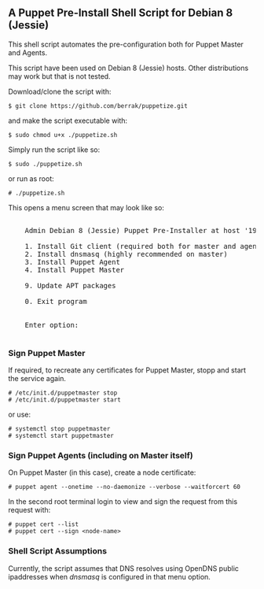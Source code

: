 ## A Puppet Pre-Install Shell Script for Debian 8 (Jessie)

This shell script automates the pre-configuration both for Puppet Master and Agents.

This script have been used on Debian 8 (Jessie) hosts. Other distributions may work
but that is not tested. 

Download/clone the script with:

    $ git clone https://github.com/berrak/puppetize.git

and make the script executable with:

    $ sudo chmod u+x ./puppetize.sh

Simply run the script like so:

    $ sudo ./puppetize.sh

or run as root:

    # ./puppetize.sh
    

This opens a menu screen that may look like so:

<pre>

    Admin Debian 8 (Jessie) Puppet Pre-Installer at host '192.168.0.222'

    1. Install Git client (required both for master and agents)
    2. Install dnsmasq (highly recommended on master)
    3. Install Puppet Agent
    4. Install Puppet Master

    9. Update APT packages

    0. Exit program


    Enter option: 

</pre>


### Sign Puppet Master

If required, to recreate any certificates for Puppet Master, stopp and start the service again.

    # /etc/init.d/puppetmaster stop
    # /etc/init.d/puppetmaster start 

or use:

    # systemctl stop puppetmaster
    # systemctl start puppetmaster
    
    
### Sign Puppet Agents (including on Master itself)
    
On Puppet Master (in this case), create a node certificate:

    # puppet agent --onetime --no-daemonize --verbose --waitforcert 60
    
In the second root terminal login to view and sign the request from this request with:

    # puppet cert --list
    # puppet cert --sign <node-name>
    

### Shell Script Assumptions

Currently, the script assumes that DNS resolves using OpenDNS public ipaddresses
when *dnsmasq* is configured in that menu option.

